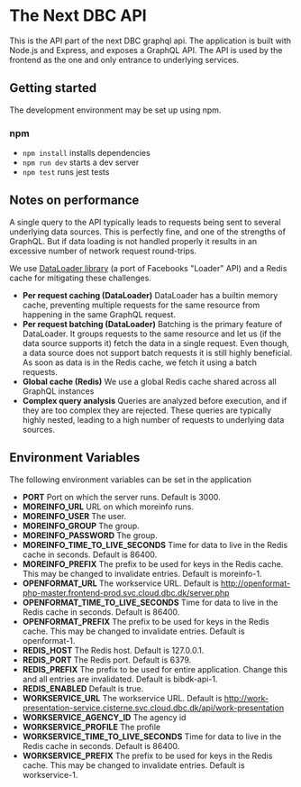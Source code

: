 # The Next DBC API
This is the API part of the next DBC graphql api.
The application is built with Node.js and Express, and exposes a GraphQL API. The API is used by the frontend as the one and only entrance to underlying services.

## Getting started
The development environment may be set up using npm. 

### npm
 - `npm install` installs dependencies
 - `npm run dev` starts a dev server
 - `npm test` runs jest tests

## Notes on performance
A single query to the API typically leads to requests being sent to several underlying data sources. This is perfectly fine, and one of the strengths of GraphQL. But if data loading is not handled properly it results in an excessive number of network request round-trips.

We use [DataLoader library](https://github.com/graphql/dataloader) (a port of Facebooks "Loader" API) and a Redis cache for mitigating these challenges.

- **Per request caching (DataLoader)**
DataLoader has a builtin memory cache, preventing multiple requests for the same resource from happening in the same GraphQL request.
- **Per request batching (DataLoader)**
Batching is the primary feature of DataLoader. It groups requests to the same resource and let us (if the data source supports it) fetch the data in a single request. Even though, a data source does not support batch requests it is still highly beneficial. As soon as data is in the Redis cache, we fetch it using a batch requests.
- **Global cache (Redis)**
We use a global Redis cache shared across all GraphQL instances
- **Complex query analysis**
Queries are analyzed before execution, and if they are too complex they are rejected.
These queries are typically highly nested, leading to a high number of requests to underlying data sources.



## Environment Variables
The following environment variables can be set in the application
- **PORT**
Port on which the server runs. Default is 3000.
- **MOREINFO_URL**
URL on which moreinfo runs.
- **MOREINFO_USER**
The user.
- **MOREINFO_GROUP**
The group.
- **MOREINFO_PASSWORD**
The group.
- **MOREINFO_TIME_TO_LIVE_SECONDS**
Time for data to live in the Redis cache in seconds. Default is 86400.
- **MOREINFO_PREFIX**
The prefix to be used for keys in the Redis cache. This may be changed to invalidate entries. Default is moreinfo-1. 
- **OPENFORMAT_URL**
The workservice URL. Default is http://openformat-php-master.frontend-prod.svc.cloud.dbc.dk/server.php
- **OPENFORMAT_TIME_TO_LIVE_SECONDS**
Time for data to live in the Redis cache in seconds. Default is 86400.
- **OPENFORMAT_PREFIX**
The prefix to be used for keys in the Redis cache. This may be changed to invalidate entries. Default is openformat-1. 
- **REDIS_HOST**
The Redis host. Default is 127.0.0.1.
- **REDIS_PORT**
The Redis port. Default is 6379.
- **REDIS_PREFIX**
The prefix to be used for entire application. Change this and all entries are invalidated. Default is bibdk-api-1.
- **REDIS_ENABLED**
Default is true.
- **WORKSERVICE_URL**
The workservice URL. Default is http://work-presentation-service.cisterne.svc.cloud.dbc.dk/api/work-presentation
- **WORKSERVICE_AGENCY_ID**
The agency id
- **WORKSERVICE_PROFILE**
The profile
- **WORKSERVICE_TIME_TO_LIVE_SECONDS**
Time for data to live in the Redis cache in seconds. Default is 86400.
- **WORKSERVICE_PREFIX**
The prefix to be used for keys in the Redis cache. This may be changed to invalidate entries. Default is workservice-1. 
